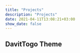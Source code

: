 ```yaml
---
title: "Projects"
description: "Projects"
date: 2021-04-11T13:08:21+03:00
show_date: false
---
```


## DavitTogo Theme
